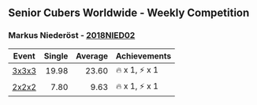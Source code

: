 ## Senior Cubers Worldwide - Weekly Competition
### Markus Niederöst - [2018NIED02](https://www.worldcubeassociation.org/persons/2018NIED02)

| Event | Single | Average | Achievements|
| -- | --: | --: | :-- |
| [3x3x3](markus_niederost/333.md) | 19.98 | 23.60 | 🔥 x 1, ⚡ x 1 |
| [2x2x2](markus_niederost/222.md) | 7.80 | 9.63 | 🔥 x 1, ⚡ x 1 |

<!-- Global site tag (gtag.js) - Google Analytics -->
<script async src="https://www.googletagmanager.com/gtag/js?id=UA-86348435-3"></script>
<script>window.dataLayer = window.dataLayer || []; function gtag() {dataLayer.push(arguments);} gtag('js', new Date()); gtag('config', 'UA-86348435-3');</script>
